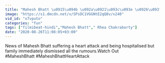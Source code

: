 ```yaml
---
title: "Mahesh Bhatt \u0915\u094b \u092a\u0921\u093c\u093e \u0926\u093f\u0932 \u0915\u093e \u0926\u094c\u0930\u093e, \u092a\u0930\u093f\u0935\u093e\u0930 \u0928\u0947 \u091c\u093e\u0930\u0940 \u0915\u093f\u092f\u093e \u092c\u092f\u093e\u0928 FilmiBeat"
image: "https://s1.dmcdn.net/v/SPsDC1VGGNtE2qQ8v/x240"
vid_id: "x7vputo"
categories: "fun"
tags: ["filmibeat-hindi","Mahesh Bhatt"," Rhea Chakraborty"]
date: "2020-08-26T11:08:05+03:00"
---
```

News of Mahesh Bhatt suffering a heart attack and being hospitalised but family immediately dismissed all the rumours.Watch Out  <br>#MaheshBhatt #MaheshBhattHeartAttack
